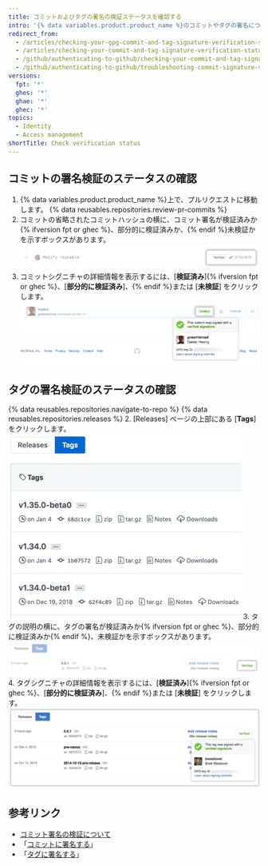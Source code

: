 ```yaml
---
title: コミットおよびタグの署名の検証ステータスを確認する
intro: '{% data variables.product.product_name %}のコミットやタグの署名について、検証ステータスを確認できます。'
redirect_from:
  - /articles/checking-your-gpg-commit-and-tag-signature-verification-status/
  - /articles/checking-your-commit-and-tag-signature-verification-status
  - /github/authenticating-to-github/checking-your-commit-and-tag-signature-verification-status
  - /github/authenticating-to-github/troubleshooting-commit-signature-verification/checking-your-commit-and-tag-signature-verification-status
versions:
  fpt: '*'
  ghes: '*'
  ghae: '*'
  ghec: '*'
topics:
  - Identity
  - Access management
shortTitle: Check verification status
---
```


## コミットの署名検証のステータスの確認

1. {% data variables.product.product_name %}上で、プルリクエストに移動します。
{% data reusables.repositories.review-pr-commits %}
3. コミットの省略されたコミットハッシュの横に、コミット署名が検証済みか{% ifversion fpt or ghec %}、部分的に検証済みか、{% endif %}未検証かを示すボックスがあります。 ![署名されたコミット](/assets/images/help/commits/gpg-signed-commit-verified-without-details.png)
4. コミットシグニチャの詳細情報を表示するには、[**検証済み**]{% ifversion fpt or ghec %}、[**部分的に検証済み**]、{% endif %}または [**未検証**] をクリックします。 ![検証された署名済みコミット](/assets/images/help/commits/gpg-signed-commit_verified_details.png)

## タグの署名検証のステータスの確認

{% data reusables.repositories.navigate-to-repo %}
{% data reusables.repositories.releases %}
2. [Releases] ページの上部にある [**Tags**] をクリックします。 ![[Tags] ページ](/assets/images/help/releases/tags-list.png)
3. タグの説明の横に、タグの署名が検証済みか{% ifversion fpt or ghec %}、部分的に検証済みか{% endif %}、未検証かを示すボックスがあります。 ![検証されたタグ署名](/assets/images/help/commits/gpg-signed-tag-verified.png)
4. タグシグニチャの詳細情報を表示するには、[**検証済み**]{% ifversion fpt or ghec %}、[**部分的に検証済み**]、{% endif %}または [**未検証**] をクリックします。 ![検証された署名済みタグ](/assets/images/help/commits/gpg-signed-tag-verified-details.png)

## 参考リンク

- [コミット署名の検証について](/articles/about-commit-signature-verification)
- 「[コミットに署名する](/articles/signing-commits)」
- 「[タグに署名する](/articles/signing-tags)」
